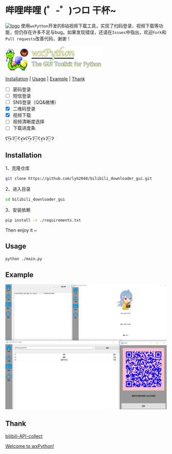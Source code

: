 # 哔哩哔哩 (゜-゜)つロ 干杯~

[![logo](assets/favicon.ico)](https://www.bilibili.com/)   使用`wxPython`开发的B站视频下载工具，实现了扫码登录、视频下载等功能，但仍存在许多不足与bug。如果发现错误，还请在`Issues`中指出，欢迎`Fork`和`Pull requests`改善代码，谢谢！

[![img](assets/header-logo-16430753653433.png)](https://www.wxpython.org/)

[Installation](#Installation) | [Usage](#Usage) | [Example](#Example) | [Thank](#Thank)

- [ ] 密码登录
- [ ] 短信登录
- [ ] SNS登录（QQ&微博）
- [x] 二维码登录
- [x] 视频下载
- [ ] 视频清晰度选择
- [ ] 下载进度条

ʕ•̫͡•ʔ-̫͡-ʕ•͓͡•ʕ•̫͡•ʔ-̫͡-ʕ•͓͡•ʔ-̫͡-ʔ

## Installation

1、克隆仓库

```bash
git clone https://github.com/lyh2048/bilibili_downloader_gui.git
```

2、进入目录

```bash
cd bilibili_downloader_gui
```

3、安装依赖

```bash
pip install -r ./requirements.txt
```

Then enjoy it ~

## Usage

```bash
python ./main.py
```

## Example

![image-20220125121552762](assets/image-20220125121552762.png)

## Thank

[bilibili-API-collect](https://github.com/SocialSisterYi/bilibili-API-collect)

[Welcome to wxPython!](https://www.wxpython.org/)

